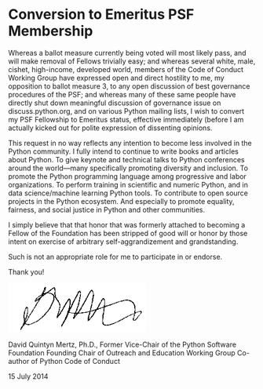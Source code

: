 # Conversion to Emeritus PSF Membership

Whereas a ballot measure currently being voted will most likely pass, and will
make removal of Fellows trivially easy; and whereas several white, male,
cishet, high-income, developed world, members of the Code of Conduct Working
Group have expressed open and direct hostility to me, my opposition to ballot
measure 3, to any open discussion of best governance procedures of the PSF; and
whereas many of these same people have directly shut down meaningful discussion
of governance issue on discuss.python.org, and on various Python mailing lists,
I wish to convert my PSF Fellowship to Emeritus status, effective immediately
(before I am actually kicked out for polite expression of dissenting opinions.

This request in no way reflects any intention to become less involved in the
Python community. I fully intend to continue to write books and articles about
Python. To give keynote and technical talks to Python conferences around the
world—many specifically promoting diversity and inclusion. To promote the
Python programming language among progressive and labor organizations. To
perform training in scientific and numeric Python, and in data science/machine
learning Python tools. To contribute to open source projects in the Python
ecosystem. And especially to promote equality, fairness, and social justice in
Python and other communities.

I simply believe that that honor that was formerly attached to becoming a
Fellow of the Foundation has been stripped of good will or honor by those
intent on exercise of arbitrary self-aggrandizement and grandstanding.

Such is not an appropriate role for me to participate in or endorse.

Thank you!

![Signature](dqm-sig.png)

David Quintyn Mertz, Ph.D.,
Former Vice-Chair of the Python Software Foundation
Founding Chair of Outreach and Education Working Group
Co-author of Python Code of Conduct

15 July 2014
